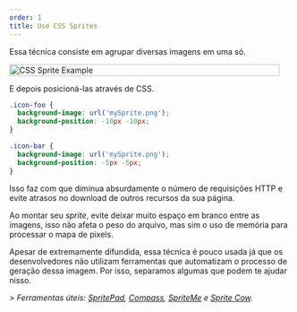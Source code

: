 ```yaml
---
order: 1
title: Use CSS Sprites
---
```


Essa técnica consiste em agrupar diversas imagens em uma só.

<img id="img-sprite" src="http://assets.browserdiet.com/img/sprite-example.jpg" alt="CSS Sprite Example" width="483" height="21">

E depois posicioná-las através de CSS.

```css
.icon-foo {
  background-image: url('mySprite.png');
  background-position: -10px -10px;
}

.icon-bar {
  background-image: url('mySprite.png');
  background-position: -5px -5px;
}
```

Isso faz com que diminua absurdamente o número de requisições HTTP e evite atrasos no download de outros recursos da sua página.

Ao montar seu *sprite*, evite deixar muito espaço em branco entre as imagens, isso não afeta o peso do arquivo, mas sim o uso de memória para processar o mapa de pixels.

Apesar de extremamente difundida, essa técnica é pouco usada já que os desenvolvedores não utilizam ferramentas que automatizam o processo de geração dessa imagem. Por isso, separamos algumas que podem te ajudar nisso.

 *> Ferramentas úteis: [SpritePad](http://wearekiss.com/spritepad), [Compass](http://compass-style.org/help/tutorials/spriting/), [SpriteMe](http://www.spriteme.org/) e [Sprite Cow](http://www.spritecow.com/).*
